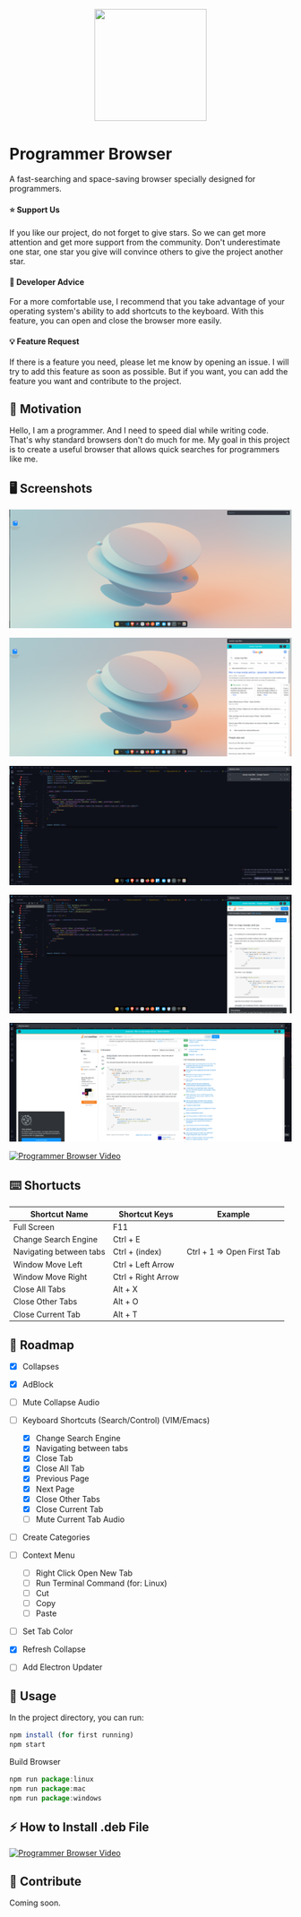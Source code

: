 <p align="center">
  <img src='https://github.com/yessGlory17/programmer-browser/blob/main/assets/icon.png' width='200px' height='200px' />
</p>

# Programmer Browser

A fast-searching and space-saving browser specially designed for programmers.

#### :star: Support Us

If you like our project, do not forget to give stars. So we can get more attention and get more support from the community. Don't underestimate one star, one star you give will convince others to give the project another star.

#### :angel: Developer Advice

For a more comfortable use, I recommend that you take advantage of your operating system's ability to add shortcuts to the keyboard. With this feature, you can open and close the browser more easily.

#### :bulb: Feature Request

If there is a feature you need, please let me know by opening an issue. I will try to add this feature as soon as possible. But if you want, you can add the feature you want and contribute to the project.

## :muscle: Motivation

Hello, I am a programmer. And I need to speed dial while writing code. That's why standard browsers don't do much for me. My goal in this project is to create a useful browser that allows quick searches for programmers like me.

## :desktop_computer: Screenshots

![](./docs/images/pb-1.png)

![pb-2](./docs/images/pb-2.png)

![pb-3](./docs/images/pb-3.png)

![](./docs/images/pb-4.png)

![](./docs/images/pb-5.png)

[![Programmer Browser Video](https://img.youtube.com/vi/viSwzTKtArQ/0.jpg)](https://www.youtube.com/watch?v=viSwzTKtArQ)

## :keyboard: Shortucts

| Shortcut Name           | Shortcut Keys      | Example                    |
| ----------------------- | ------------------ | -------------------------- |
| Full Screen             | F11                |                            |
| Change Search Engine    | Ctrl + E           |                            |
| Navigating between tabs | Ctrl + (index)     | Ctrl + 1 => Open First Tab |
| Window Move Left        | Ctrl + Left Arrow  |                            |
| Window Move Right       | Ctrl + Right Arrow |                            |
| Close All Tabs          | Alt + X            |                            |
| Close Other Tabs        | Alt + O            |                            |
| Close Current Tab       | Alt + T            |                            |

## :tada: Roadmap

- [x] Collapses

- [x] AdBlock

- [ ] Mute Collapse Audio

- [ ] Keyboard Shortcuts (Search/Control) (VIM/Emacs)

  - [x] Change Search Engine
  - [x] Navigating between tabs
  - [x] Close Tab
  - [x] Close All Tab
  - [x] Previous Page
  - [x] Next Page
  - [x] Close Other Tabs
  - [x] Close Current Tab
  - [ ] Mute Current Tab Audio

- [ ] Create Categories

- [ ] Context Menu

  - [ ] Right Click Open New Tab
  - [ ] Run Terminal Command (for: Linux)
  - [ ] Cut
  - [ ] Copy
  - [ ] Paste

- [ ] Set Tab Color

- [x] Refresh Collapse

- [ ] Add Electron Updater

  
## :crystal_ball: Usage

In the project directory, you can run:

```js
npm install (for first running)
npm start
```

Build Browser

```js
npm run package:linux
npm run package:mac
npm run package:windows
```

## :zap: How to Install .deb File

[![Programmer Browser Video](https://img.youtube.com/vi/H0FC6WZjqCc/0.jpg)](https://www.youtube.com/watch?v=H0FC6WZjqCc)

## :handshake: Contribute

Coming soon.
